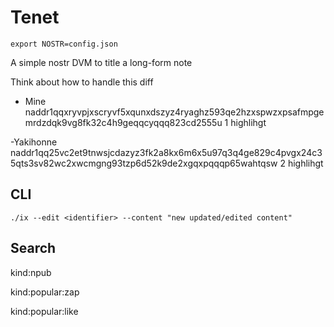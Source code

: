 # Tenet

```
export NOSTR=config.json
```

A simple nostr DVM to title a long-form note

Think about how to handle this diff

- Mine
naddr1qqxryvpjxscryvf5xqunxdszyz4ryaghz593qe2hzxspwzxpsafmpgemrdzdqk9vg8fk32c4h9geqqcyqqq823cd2555u
1 highlihgt

 -Yakihonne
naddr1qq25vc2et9tnwsjcdazyz3fk2a8kx6m6x5u97q3q4ge829c4pvgx24c35qts3sv82wc2xwcmgng93tzp6d52k9de2xgqxpqqqp65wahtqsw
2 highlihgt

## CLI

```shell
./ix --edit <identifier> --content "new updated/edited content"
```

## Search

kind:npub

kind:popular:zap

kind:popular:like
